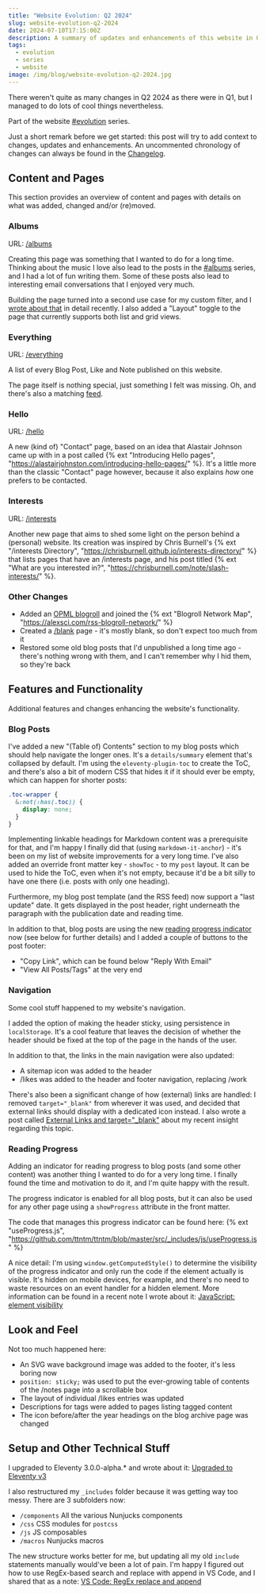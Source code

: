 ```yaml
---
title: "Website Evolution: Q2 2024"
slug: website-evolution-q2-2024
date: 2024-07-10T17:15:00Z
description: A summary of updates and enhancements of this website in Q2 2024.
tags:
  - evolution
  - series
  - website
image: /img/blog/website-evolution-q2-2024.jpg
---
```


There weren't quite as many changes in Q2 2024 as there were in Q1, but I managed to do lots of cool things nevertheless.

Part of the website [#evolution](/tags/evolution/) series.

Just a short remark before we get started: this post will try to add context to changes, updates and enhancements. An uncommented chronology of changes can always be found in the [Changelog](/changelog/).

## Content and Pages

This section provides an overview of content and pages with details on what was added, changed and/or (re)moved.

### Albums

URL: [/albums](/albums/)

Creating this page was something that I wanted to do for a long time. Thinking about the music I love also lead to the posts in the [#albums](/tags/albums/) series, and I had a lot of fun writing them. Some of these posts also lead to interesting email conversations that I enjoyed very much.

Building the page turned into a second use case for my custom filter, and I [wrote about that](/blog/building-a-custom-filter-for-eleventy-collections/) in detail recently. I also added a "Layout" toggle to the page that currently supports both list and grid views.

### Everything

URL: [/everything](/everything/)

A list of every Blog Post, Like and Note published on this website.

The page itself is nothing special, just something I felt was missing. Oh, and there's also a matching [feed](/everything.xml).

### Hello

URL: [/hello](/hello/)

A new (kind of) "Contact" page, based on an idea that Alastair Johnson came up with in a post called {% ext "Introducing Hello pages", "https://alastairjohnston.com/introducing-hello-pages/" %}. It's a little more than the classic "Contact" page however, because it also explains _how_ one prefers to be contacted.

### Interests

URL: [/interests](/interests/)

Another new page that aims to shed some light on the person behind a (personal) website. Its creation was inspired by Chris Burnell's {% ext "/interests Directory", "https://chrisburnell.github.io/interests-directory/" %} that lists pages that have an /interests page, and his post titled {% ext "What are you interested in?", "https://chrisburnell.com/note/slash-interests/" %}.

### Other Changes

- Added an [OPML blogroll](/blogroll.opml) and joined the {% ext "Blogroll Network Map", "https://alexsci.com/rss-blogroll-network/" %}
- Created a [/blank](/blank/) page - it's mostly blank, so don't expect too much from it
- Restored some old blog posts that I'd unpublished a long time ago - there's nothing wrong with them, and I can't remember why I hid them, so they're back

## Features and Functionality

Additional features and changes enhancing the website's functionality.

### Blog Posts

I've added a new "(Table of) Contents" section to my blog posts which should help navigate the longer ones. It's a `details/summary` element that's collapsed by default. I'm using the `eleventy-plugin-toc` to create the ToC, and there's also a bit of modern CSS that hides it if it should ever be empty, which can happen for shorter posts:

```css
.toc-wrapper {
  &:not(:has(.toc)) {
    display: none;
  }
}
```

Implementing linkable headings for Markdown content was a prerequisite for that, and I'm happy I finally did that (using `markdown-it-anchor`) - it's been on my list of website improvements for a very long time. I've also added an override front matter key - `showToc` - to my `post` layout. It can be used to hide the ToC, even when it's not empty, because it'd be a bit silly to have one there (i.e. posts with only one heading).

Furthermore, my blog post template (and the RSS feed) now support a "last update" date. It gets displayed in the post header, right underneath the paragraph with the publication date and reading time.

In addition to that, blog posts are using the new [reading progress indicator](#reading-progress) now (see below for further details) and I added a couple of buttons to the post footer:

- "Copy Link", which can be found below "Reply With Email"
- "View All Posts/Tags" at the very end

### Navigation

Some cool stuff happened to my website's navigation.

I added the option of making the header sticky, using persistence in `localStorage`. It's a cool feature that leaves the decision of whether the header should be fixed at the top of the page in the hands of the user.

In addition to that, the links in the main navigation were also updated:

- A sitemap icon was added to the header
- /likes was added to the header and footer navigation, replacing /work

There's also been a significant change of how (external) links are handled: I removed `target="_blank"` from wherever it was used, and decided that external links should display with a dedicated icon instead.
I also wrote a post called [External Links and target="_blank"](/blog/external-links-and-target-blank/) about my recent insight regarding this topic.

### Reading Progress

Adding an indicator for reading progress to blog posts (and some other content) was another thing I wanted to do for a very long time. I finally found the time and motivation to do it, and I'm quite happy with the result.

The progress indicator is enabled for all blog posts, but it can also be used for any other page using a `showProgress` attribute in the front matter.

The code that manages this progress indicator can be found here: {% ext "useProgress.js", "https://github.com/ttntm/ttntm/blob/master/src/_includes/js/useProgress.js" %}

A nice detail: I'm using `window.getComputedStyle()` to determine the visibility of the progress indicator and only run the code if the element actually is visible. It's hidden on mobile devices, for example, and there's no need to waste resources on an event handler for a hidden element.
More information can be found in a recent note I wrote about it: [JavaScript: element visibility](/notes/#35)

## Look and Feel

Not too much happened here:

- An SVG wave background image was added to the footer, it's less boring now
- `position: sticky;` was used to put the ever-growing table of contents of the /notes page into a scrollable box
- The layout of individual /likes entries was updated
- Descriptions for tags were added to pages listing tagged content
- The icon before/after the year headings on the blog archive page was changed

## Setup and Other Technical Stuff

I upgraded to Eleventy 3.0.0-alpha.* and wrote about it: [Upgraded to Eleventy v3](/blog/upgraded-to-eleventy-v3/)

I also restructured my `_includes` folder because it was getting way too messy.
There are 3 subfolders now:

- `/components`
  All the various Nunjucks components
- `/css`
  CSS modules for `postcss`
- `/js`
  JS composables
- `/macros`
  Nunjucks macros

The new structure works better for me, but updating all my old `include` statements manually would've been a lot of pain. I'm happy I figured out how to use RegEx-based search and replace with append in VS Code, and I shared that as a note: [VS Code: RegEx replace and append](/notes/#37)
